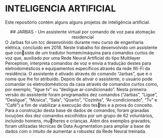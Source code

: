 # INTELIGENCIA ARTIFICIAL
 Este repositório contém alguns alguns projetos de inteligência artificial.
<center>## JARBAS - Um assistente virtual por comando de voz para atomação residencial</center>
O Jarbas foi um tcc desenvolvido durante meu curso de engenharia elétrica, concluido em 2018.
Neste trabalho foi desenvolvido um assistente que consiste de um tradutor homem/máquina para comandos curtos de voz que, auxiliado por uma Rede Neural Artificial do tipo Multilayer Perceptron, interpreta comandos de voz e envia a tradução destes para eletrodomésticos e equipamentos específicos através da rede Wi-Fi da residência. O assistente é ativado através do comando “Jarbas”, que é o nome que lhe foi atribuído. Depois de ativar o assistente, o usuário pode comandar os eletrodomésticos da casa através de comandos curtos como, por exemplo, “ligue tv” ou “desligue ar-condicionado”. Nesta primeira versão do
assistente foram programados dez comandos (“Jarbas”, “Ligue”, “Desligue”, “Música”, “Sala”, “Quarto”, “Cozinha”, “Ar-condicionado”, “Tv” e “Café”) a fim de viabilizar a execução dos testes e a prova do conceito. Para a construção desta base de dados de comandos, foram gravadas locuções dos dez comandos escolhidos por um grupo de 62 voluntários, incluindo homens, mulheres e crianças. Além dos exemplos gravados, foram utilizadas técnicas de Data Augmentation para ampliar a base de dados com o intuito de aumentar a robustez da Rede Neural treinada.

